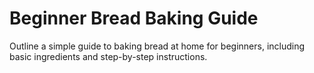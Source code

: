 # Beginner Bread Baking Guide

Outline a simple guide to baking bread at home for beginners, including basic ingredients and step-by-step instructions.